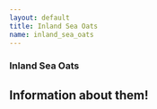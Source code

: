 ```yaml
---
layout: default
title: Inland Sea Oats
name: inland_sea_oats
---
```

### Inland Sea Oats

## Information about them!
